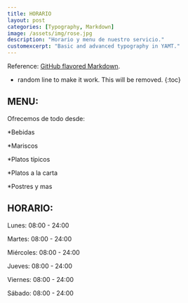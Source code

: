 ```yaml
---
title: HORARIO
layout: post
categories: [Typography, Markdown]
image: /assets/img/rose.jpg
description: "Horario y menu de nuestro servicio."
customexcerpt: "Basic and advanced typography in YAMT."
---
```

Reference: [GitHub flavored Markdown](https://help.github.com/en/github/writing-on-github).

* random line to make it work. This will be removed.
{:toc}


## MENU:

Ofrecemos de todo desde:

*Bebidas

*Mariscos

*Platos típicos

*Platos a la carta

*Postres y mas



## HORARIO:

Lunes: 08:00 - 24:00

Martes: 08:00 - 24:00

Miércoles: 08:00 - 24:00

Jueves: 08:00 - 24:00

Viernes: 08:00 - 24:00

Sábado: 08:00 - 24:00

